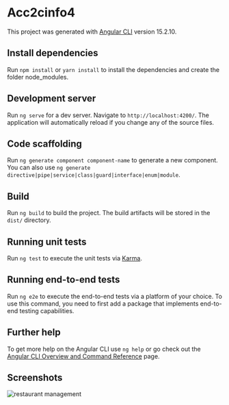 # Acc2cinfo4

This project was generated with [Angular CLI](https://github.com/angular/angular-cli) version 15.2.10.
## Install dependencies

Run `npm install` or `yarn install` to install the dependencies and create the folder node_modules.

## Development server

Run `ng serve` for a dev server. Navigate to `http://localhost:4200/`. The application will automatically reload if you change any of the source files.

## Code scaffolding

Run `ng generate component component-name` to generate a new component. You can also use `ng generate directive|pipe|service|class|guard|interface|enum|module`.

## Build

Run `ng build` to build the project. The build artifacts will be stored in the `dist/` directory.

## Running unit tests

Run `ng test` to execute the unit tests via [Karma](https://karma-runner.github.io).

## Running end-to-end tests

Run `ng e2e` to execute the end-to-end tests via a platform of your choice. To use this command, you need to first add a package that implements end-to-end testing capabilities.

## Further help

To get more help on the Angular CLI use `ng help` or go check out the [Angular CLI Overview and Command Reference](https://angular.io/cli) page.

## Screenshots

![restaurant management](https://github.com/rafikhabib/bodysmith_frontoffice/assets/52664757/a52f450b-8458-47f8-a2a3-0a0cd09135a3)
